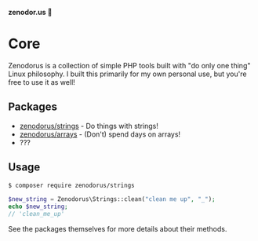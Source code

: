 **zenodor.us 🔩**

# Core

Zenodorus is a collection of simple PHP tools built with "do only one thing" 
Linux philosophy. I built this primarily for my own personal use, but you're 
free to use it as well!

## Packages

- [zenodorus/strings](https://github.com/alwaysblank/zenodorus-strings) - Do things with strings!
- [zenodorus/arrays](https://github.com/alwaysblank/zenodorus-arrays) - (Don't) spend days on arrays!
- ???

## Usage

```bash
$ composer require zenodorus/strings
```

```php
$new_string = Zenodorus\Strings::clean("clean me up", "_");
echo $new_string;
// 'clean_me_up'
```

See the packages themselves for more details about their methods.
